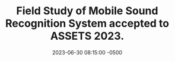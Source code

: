 ---
title: "Field Study of Mobile Sound Recognition System accepted to ASSETS 2023."
date: 2023-06-30 08:15:00 -0500
---